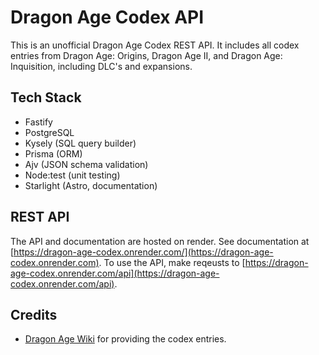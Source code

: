# Dragon Age Codex API

This is an unofficial Dragon Age Codex REST API. It includes all codex entries from Dragon Age: Origins, Dragon Age II, and Dragon Age: Inquisition, including DLC's and expansions.


## Tech Stack
- Fastify  
- PostgreSQL
- Kysely (SQL query builder)
- Prisma (ORM)
- Ajv (JSON schema validation)
- Node:test (unit testing)
- Starlight (Astro, documentation)

## REST API
The API and documentation are hosted on render.
See documentation at [https://dragon-age-codex.onrender.com/](https://dragon-age-codex.onrender.com).
To use the API, make reqeusts to [https://dragon-age-codex.onrender.com/api](https://dragon-age-codex.onrender.com/api). 

## Credits
- [Dragon Age Wiki](https://dragonage.fandom.com/wiki/Dragon_Age_Wiki) for providing the codex entries.
